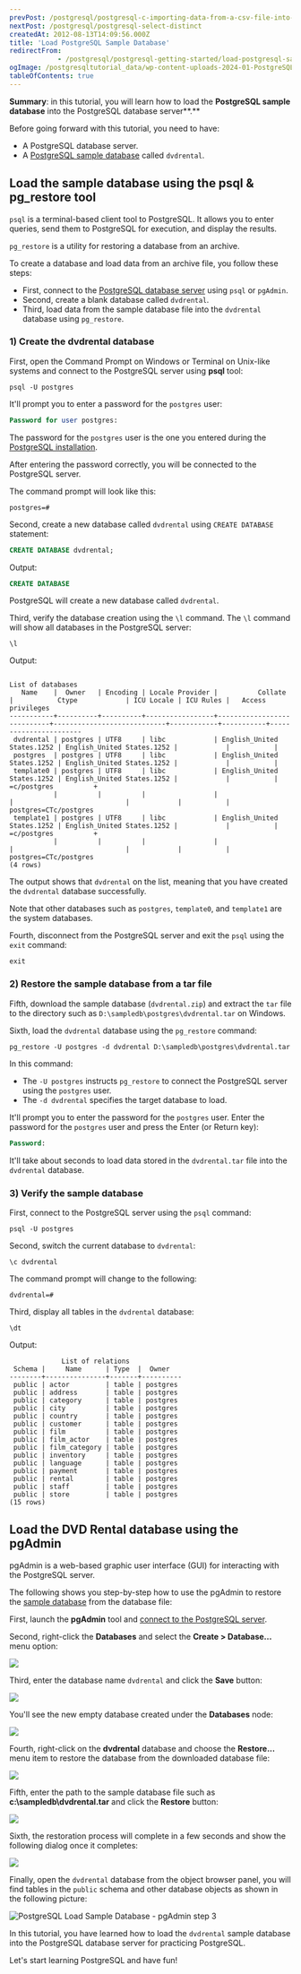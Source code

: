 ```yaml
---
prevPost: /postgresql/postgresql-c-importing-data-from-a-csv-file-into-a-table
nextPost: /postgresql/postgresql-select-distinct
createdAt: 2012-08-13T14:09:56.000Z
title: 'Load PostgreSQL Sample Database'
redirectFrom: 
            - /postgresql/postgresql-getting-started/load-postgresql-sample-database
ogImage: /postgresqltutorial_data/wp-content-uploads-2024-01-PostgreSQL-create-database-pgadmin4.png
tableOfContents: true
---
```


**Summary**: in this tutorial, you will learn how to load the **PostgreSQL sample database** into the PostgreSQL database server**.**

Before going forward with this tutorial, you need to have:

- A PostgreSQL database server.
- A [PostgreSQL sample database](/postgresql/postgresql-getting-started/postgresql-sample-database) called `dvdrental`.

## Load the sample database using the psql & pg_restore tool

`psql` is a terminal-based client tool to PostgreSQL. It allows you to enter queries, send them to PostgreSQL for execution, and display the results.

`pg_restore` is a utility for restoring a database from an archive.

To create a database and load data from an archive file, you follow these steps:

- First, connect to the [PostgreSQL database server](/postgresql/postgresql-getting-started/connect-to-postgresql-database) using `psql` or `pgAdmin`.
- Second, create a blank database called `dvdrental`.
- Third, load data from the sample database file into the `dvdrental` database using `pg_restore`.

### 1) Create the dvdrental database

First, open the Command Prompt on Windows or Terminal on Unix-like systems and connect to the PostgreSQL server using **psql** tool:

```
psql -U postgres
```

It'll prompt you to enter a password for the `postgres` user:

```sql
Password for user postgres:
```

The password for the `postgres` user is the one you entered during the [PostgreSQL installation](/postgresql/postgresql-getting-started/install-postgresql).

After entering the password correctly, you will be connected to the PostgreSQL server.

The command prompt will look like this:

```
postgres=#
```

Second, create a new database called `dvdrental` using `CREATE DATABASE` statement:

```sql
CREATE DATABASE dvdrental;
```

Output:

```sql
CREATE DATABASE
```

PostgreSQL will create a new database called `dvdrental`.

Third, verify the database creation using the `\l` command. The `\l` command will show all databases in the PostgreSQL server:

```
\l
```

Output:

```
                                                                      List of databases
   Name    |  Owner   | Encoding | Locale Provider |          Collate           |           Ctype            | ICU Locale | ICU Rules |   Access privileges
-----------+----------+----------+-----------------+----------------------------+----------------------------+------------+-----------+-----------------------
 dvdrental | postgres | UTF8     | libc            | English_United States.1252 | English_United States.1252 |            |           |
 postgres  | postgres | UTF8     | libc            | English_United States.1252 | English_United States.1252 |            |           |
 template0 | postgres | UTF8     | libc            | English_United States.1252 | English_United States.1252 |            |           | =c/postgres          +
           |          |          |                 |                            |                            |            |           | postgres=CTc/postgres
 template1 | postgres | UTF8     | libc            | English_United States.1252 | English_United States.1252 |            |           | =c/postgres          +
           |          |          |                 |                            |                            |            |           | postgres=CTc/postgres
(4 rows)
```

The output shows that `dvdrental` on the list, meaning that you have created the `dvdrental` database successfully.

Note that other databases such as `postgres`, `template0`, and `template1` are the system databases.

Fourth, disconnect from the PostgreSQL server and exit the `psql` using the `exit` command:

```
exit
```

### 2) Restore the sample database from a tar file

Fifth, download the sample database (`dvdrental.zip`) and extract the `tar` file to the directory such as `D:\sampledb\postgres\dvdrental.tar` on Windows.

Sixth, load the `dvdrental` database using the `pg_restore` command:

```
pg_restore -U postgres -d dvdrental D:\sampledb\postgres\dvdrental.tar
```

In this command:

- The `-U postgres` instructs `pg_restore` to connect the PostgreSQL server using the `postgres` user.
- The `-d dvdrental` specifies the target database to load.

It'll prompt you to enter the password for the `postgres` user. Enter the password for the `postgres` user and press the Enter (or Return key):

```sql
Password:
```

It'll take about seconds to load data stored in the `dvdrental.tar` file into the `dvdrental` database.

### 3) Verify the sample database

First, connect to the PostgreSQL server using the `psql` command:

```
psql -U postgres
```

Second, switch the current database to `dvdrental`:

```
\c dvdrental
```

The command prompt will change to the following:

```
dvdrental=#
```

Third, display all tables in the `dvdrental` database:

```
\dt
```

Output:

```
             List of relations
 Schema |     Name      | Type  |  Owner
--------+---------------+-------+----------
 public | actor         | table | postgres
 public | address       | table | postgres
 public | category      | table | postgres
 public | city          | table | postgres
 public | country       | table | postgres
 public | customer      | table | postgres
 public | film          | table | postgres
 public | film_actor    | table | postgres
 public | film_category | table | postgres
 public | inventory     | table | postgres
 public | language      | table | postgres
 public | payment       | table | postgres
 public | rental        | table | postgres
 public | staff         | table | postgres
 public | store         | table | postgres
(15 rows)
```

## Load the DVD Rental database using the pgAdmin

pgAdmin is a web-based graphic user interface (GUI) for interacting with the PostgreSQL server.

The following shows you step-by-step how to use the pgAdmin to restore the [sample database](/postgresql/postgresql-getting-started/postgresql-sample-database) from the database file:

First, launch the **pgAdmin** tool and [connect to the PostgreSQL server](/postgresql/postgresql-python/connect).

Second, right-click the **Databases** and select the **Create > Database...** menu option:

![](/postgresqltutorial_data/wp-content-uploads-2024-01-PostgreSQL-create-database-pgadmin4.png)

Third, enter the database name `dvdrental` and click the **Save** button:

![](/postgresqltutorial_data/wp-content-uploads-2024-01-PostgreSQL-create-database-database-name.png)

You'll see the new empty database created under the **Databases** node:

![](/postgresqltutorial_data/wp-content-uploads-2024-01-PostgreSQL-create-database-sample-database.png)

Fourth, right-click on the **dvdrental** database and choose the **Restore...** menu item to restore the database from the downloaded database file:

![](/postgresqltutorial_data/wp-content-uploads-2024-01-PostgreSQL-create-database-restore-db.png)

Fifth, enter the path to the sample database file such as **c:\\sampledb\\dvdrental.tar** and click the **Restore** button:

![](/postgresqltutorial_data/wp-content-uploads-2024-01-PostgreSQL-create-database-restore-from-a-tar-file.png)

Sixth, the restoration process will complete in a few seconds and show the following dialog once it completes:

![](/postgresqltutorial_data/wp-content-uploads-2024-01-PostgreSQL-create-database-completed.png)

Finally, open the `dvdrental` database from the object browser panel, you will find tables in the `public` schema and other database objects as shown in the following picture:

![PostgreSQL Load Sample Database - pgAdmin step 3](/postgresqltutorial_data/wp-content-uploads-2019-05-PostgreSQL-Load-Sample-Database-pgAdmin-step-3.png)

In this tutorial, you have learned how to load the `dvdrental` sample database into the PostgreSQL database server for practicing PostgreSQL.

Let's start learning PostgreSQL and have fun!
